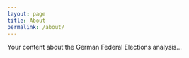 ```yaml
---
layout: page
title: About
permalink: /about/
---
```


Your content about the German Federal Elections analysis...